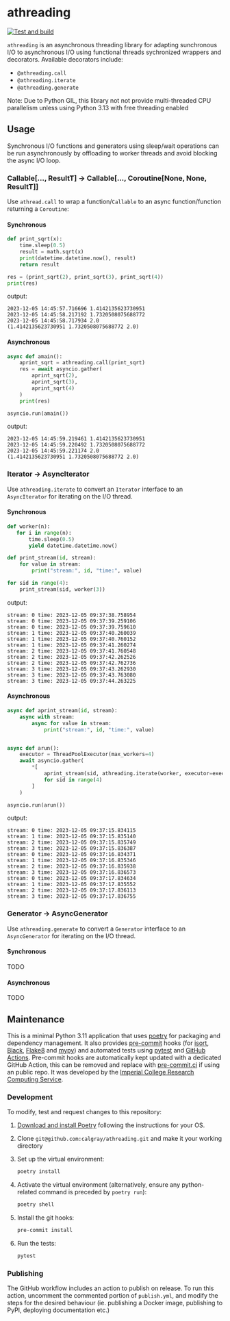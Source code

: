 # athreading

[![Test and build](https://github.com/calgray/athreading/actions/workflows/ci.yml/badge.svg)](https://github.com/calgray/athreading/actions/workflows/ci.yml)

`athreading` is an asynchronous threading library for adapting sunchronous I/O to asynchronous I/O using functional threads sychronized wrappers and decorators. Available decorators include:
* `@athreading.call`
* `@athreading.iterate`
* `@athreading.generate`

Note: Due to Python GIL, this library not not provide multi-threaded CPU parallelism unless using Python 3.13 with free threading enabled 

## Usage

Synchronous I/O functions and generators using sleep/wait operations can be run asynchronously by offloading to worker threads and avoid blocking the async I/O loop.

### Callable[..., ResultT] → Callable[..., Coroutine[None, None, ResultT]]

Use `athread.call` to wrap a function/`Callable` to an async function/function returning a `Coroutine`:

#### Synchronous<!--1-->

```python
def print_sqrt(x):
    time.sleep(0.5)
    result = math.sqrt(x)
    print(datetime.datetime.now(), result)
    return result

res = (print_sqrt(2), print_sqrt(3), print_sqrt(4))
print(res)
```

output:

```log
2023-12-05 14:45:57.716696 1.4142135623730951
2023-12-05 14:45:58.217192 1.7320508075688772
2023-12-05 14:45:58.717934 2.0
(1.4142135623730951 1.7320508075688772 2.0)
```

#### Asynchronous<!--1-->

```python
async def amain():
    aprint_sqrt = athreading.call(print_sqrt)
    res = await asyncio.gather(
        aprint_sqrt(2),
        aprint_sqrt(3),
        aprint_sqrt(4)
    )
    print(res)

asyncio.run(amain())
```

output:

```log
2023-12-05 14:45:59.219461 1.4142135623730951
2023-12-05 14:45:59.220492 1.7320508075688772
2023-12-05 14:45:59.221174 2.0
(1.4142135623730951 1.7320508075688772 2.0)
```

### Iterator → AsyncIterator

Use `athreading.iterate` to convert an `Iterator` interface to an `AsyncIterator` for iterating on the I/O thread.

#### Synchronous<!--2-->

```python
def worker(n):
   for i in range(n):
       time.sleep(0.5)
       yield datetime.datetime.now()

def print_stream(id, stream):
    for value in stream:
        print("stream:", id, "time:", value)

for sid in range(4):
    print_stream(sid, worker(3))
```

output:

```log
stream: 0 time: 2023-12-05 09:37:38.758954
stream: 0 time: 2023-12-05 09:37:39.259106
stream: 0 time: 2023-12-05 09:37:39.759610
stream: 1 time: 2023-12-05 09:37:40.260039
stream: 1 time: 2023-12-05 09:37:40.760152
stream: 1 time: 2023-12-05 09:37:41.260274
stream: 2 time: 2023-12-05 09:37:41.760548
stream: 2 time: 2023-12-05 09:37:42.262526
stream: 2 time: 2023-12-05 09:37:42.762736
stream: 3 time: 2023-12-05 09:37:43.262930
stream: 3 time: 2023-12-05 09:37:43.763080
stream: 3 time: 2023-12-05 09:37:44.263225
```

#### Asynchronous<!--2-->

```python
async def aprint_stream(id, stream):
    async with stream:
        async for value in stream:
            print("stream:", id, "time:", value)


async def arun():
    executor = ThreadPoolExecutor(max_workers=4)
    await asyncio.gather(
        *[
            aprint_stream(sid, athreading.iterate(worker, executor=executor)(3))
            for sid in range(4)
        ]
    )

asyncio.run(arun())
```

output:

```log
stream: 0 time: 2023-12-05 09:37:15.834115
stream: 1 time: 2023-12-05 09:37:15.835140
stream: 2 time: 2023-12-05 09:37:15.835749
stream: 3 time: 2023-12-05 09:37:15.836387
stream: 0 time: 2023-12-05 09:37:16.834371
stream: 1 time: 2023-12-05 09:37:16.835346
stream: 2 time: 2023-12-05 09:37:16.835938
stream: 3 time: 2023-12-05 09:37:16.836573
stream: 0 time: 2023-12-05 09:37:17.834634
stream: 1 time: 2023-12-05 09:37:17.835552
stream: 2 time: 2023-12-05 09:37:17.836113
stream: 3 time: 2023-12-05 09:37:17.836755
```

### Generator → AsyncGenerator

Use `athreading.generate` to convert a `Generator` interface to an `AsyncGenerator` for iterating on the I/O thread.

#### Synchronous<!--3-->

TODO

#### Asynchronous<!--3-->

TODO

## Maintenance

This is a minimal Python 3.11 application that uses [poetry](https://python-poetry.org) for packaging and dependency management. It also provides [pre-commit](https://pre-commit.com/) hooks (for [isort](https://pycqa.github.io/isort/), [Black](https://black.readthedocs.io/en/stable/), [Flake8](https://flake8.pycqa.org/en/latest/) and [mypy](https://mypy.readthedocs.io/en/stable/)) and automated tests using [pytest](https://pytest.org/) and [GitHub Actions](https://github.com/features/actions). Pre-commit hooks are automatically kept updated with a dedicated GitHub Action, this can be removed and replace with [pre-commit.ci](https://pre-commit.ci) if using an public repo. It was developed by the [Imperial College Research Computing Service](https://www.imperial.ac.uk/admin-services/ict/self-service/research-support/rcs/).

### Development

To modify, test and request changes to this repository:

1. [Download and install Poetry](https://python-poetry.org/docs/#installation) following the instructions for your OS.
2. Clone `git@github.com:calgray/athreading.git` and make it your working directory
3. Set up the virtual environment:

   ```bash
   poetry install
   ```

4. Activate the virtual environment (alternatively, ensure any python-related command is preceded by `poetry run`):

   ```bash
   poetry shell
   ```

5. Install the git hooks:

   ```bash
   pre-commit install
   ```

6. Run the tests:

   ```bash
   pytest
   ```

### Publishing

The GitHub workflow includes an action to publish on release.
To run this action, uncomment the commented portion of `publish.yml`, and modify the steps for the desired behaviour (ie. publishing a Docker image, publishing to PyPI, deploying documentation etc.)
